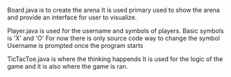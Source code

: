 Board.java is to create the arena
It is used primary used to show the arena and provide an interface for user to visualize.

Player.java is used for the username and symbols of players.
Basic symbols is 'X' and 'O'
For now there is only source code way to change the symbol
Username is prompted once the program starts

TicTacToe.java is where the thinking happends
It is used for the logic of the game and it is also where the game is ran.
